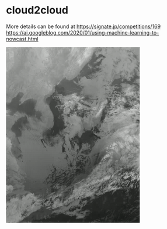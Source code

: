 # cloud2cloud
More details can be found at
https://signate.jp/competitions/169
https://ai.googleblog.com/2020/01/using-machine-learning-to-nowcast.html

![](demo.gif)
